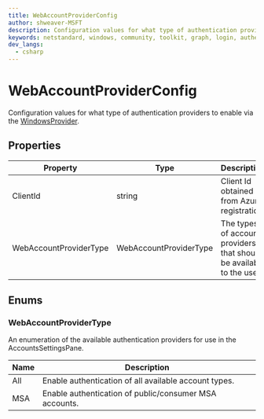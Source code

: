```yaml
---
title: WebAccountProviderConfig
author: shweaver-MSFT
description: Configuration values for what type of authentication providers to enable via the WindowsProvider.
keywords: netstandard, windows, community, toolkit, graph, login, authentication, provider, providers, identity
dev_langs:
  - csharp
---
```


# WebAccountProviderConfig

Configuration values for what type of authentication providers to  enable via the [WindowsProvider](./WindowsProvider.md).

## Properties

| Property | Type | Description |
| -- | -- | -- |
| ClientId | string | Client Id obtained from Azure registration. |
| WebAccountProviderType | WebAccountProviderType | The types of accounts providers that should be available to the user. |

## Enums

### WebAccountProviderType

An enumeration of the available authentication providers for use in the AccountsSettingsPane.

| Name | Description |
| -- | -- |
| All | Enable authentication of all available account types. |
| MSA | Enable authentication of public/consumer MSA accounts. |
